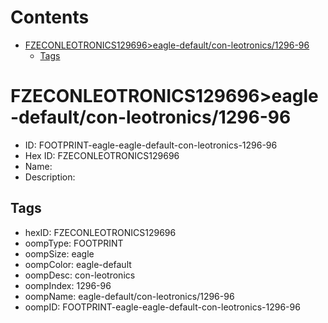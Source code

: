 



Contents
========

* [FZECONLEOTRONICS129696>eagle-default/con-leotronics/1296-96](#fzeconleotronics129696eagle-defaultcon-leotronics1296-96)
	* [Tags](#tags)

# FZECONLEOTRONICS129696>eagle-default/con-leotronics/1296-96

- ID: FOOTPRINT-eagle-eagle-default-con-leotronics-1296-96
- Hex ID: FZECONLEOTRONICS129696
- Name: 
- Description: 

## Tags

- hexID: FZECONLEOTRONICS129696
- oompType: FOOTPRINT
- oompSize: eagle
- oompColor: eagle-default
- oompDesc: con-leotronics
- oompIndex: 1296-96
- oompName: eagle-default/con-leotronics/1296-96
- oompID: FOOTPRINT-eagle-eagle-default-con-leotronics-1296-96
